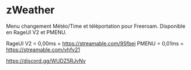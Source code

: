 # zWeather
Menu changement Météo/Time et téléportation pour Freeroam. Disponible en RageUI V2 et PMENU.

RageUI V2 = 0,00ms = https://streamable.com/95fbej
PMENU = 0,01ms = https://streamable.com/vhfv21

https://discord.gg/WUDZ5RJvNv
